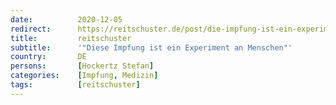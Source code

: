 ```yaml
---
date:          2020-12-05
redirect:      https://reitschuster.de/post/die-impfung-ist-ein-experiment-an-menschen/
title:         reitschuster
subtitle:      '"Diese Impfung ist ein Experiment an Menschen"'
country:       DE
persons:       [Hockertz Stefan]
categories:    [Impfung, Medizin]
tags:          [reitschuster]
---
```

